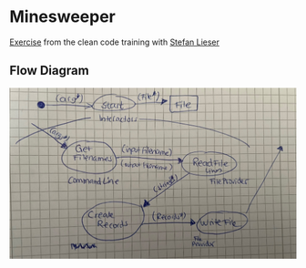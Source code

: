 # Minesweeper

[Exercise](https://ccd-school.de/coding-dojo/application-katas/minesweeper/) from the clean code training with [Stefan Lieser](https://lieser-online.de/)

## Flow Diagram
![Flow Diagram](./Minesweeper/Flow_Diagram.jpg "Flow Diagram")
